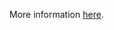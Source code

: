 More information [here](https://docs.prismacloud.io/en/enterprise-edition/policy-reference/aws-policies/aws-general-policies/ensure-aws-terraform-does-not-send-ssm-secrets-to-untrusted-domains-over-http).
